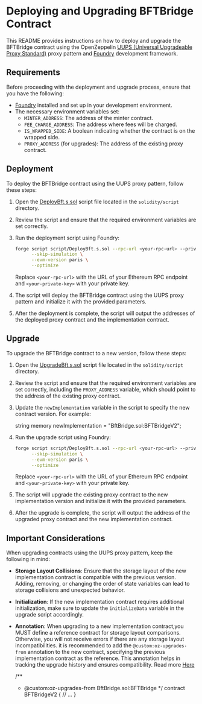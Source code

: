 # Deploying and Upgrading BFTBridge Contract

This README provides instructions on how to deploy and upgrade the BFTBridge contract using the OpenZeppelin [UUPS (Universal Upgradeable Proxy Standard)](https://docs.openzeppelin.com/upgrades-plugins/1.x/) proxy pattern and [Foundry](https://book.getfoundry.sh/) development framework.

## Requirements

Before proceeding with the deployment and upgrade process, ensure that you have the following:

- [Foundry](https://book.getfoundry.sh/getting-started/installation) installed and set up in your development environment.
- The necessary environment variables set:
  - `MINTER_ADDRESS`: The address of the minter contract.
  - `FEE_CHARGE_ADDRESS`: The address where fees will be charged.
  - `IS_WRAPPED_SIDE`: A boolean indicating whether the contract is on the wrapped side.
  - `PROXY_ADDRESS` (for upgrades): The address of the existing proxy contract.

## Deployment

To deploy the BFTBridge contract using the UUPS proxy pattern, follow these steps:

1. Open the [DeployBft.s.sol](solidity/script/DeployBft.s.sol) script file located in the `solidity/script` directory.

2. Review the script and ensure that the required environment variables are set correctly.

3. Run the deployment script using Foundry:

   ```bash
   forge script script/DeployBft.s.sol --rpc-url <your-rpc-url> --private-key <your-private-key> --broadcast \
         --skip-simulation \
         --evm-version paris \
         --optimize
   ```

   Replace `<your-rpc-url>` with the URL of your Ethereum RPC endpoint and `<your-private-key>` with your private key.

4. The script will deploy the BFTBridge contract using the UUPS proxy pattern and initialize it with the provided parameters.

5. After the deployment is complete, the script will output the addresses of the deployed proxy contract and the implementation contract.

## Upgrade

To upgrade the BFTBridge contract to a new version, follow these steps:

1. Open the [UpgradeBft.s.sol](solidity/script/UpgradeBft.s.sol) script file located in the `solidity/script` directory.

2. Review the script and ensure that the required environment variables are set correctly, including the `PROXY_ADDRESS` variable, which should point to the address of the existing proxy contract.

3. Update the `newImplementation` variable in the script to specify the new contract version. For example:

   string memory newImplementation = "BftBridge.sol:BFTBridgeV2";

4. Run the upgrade script using Foundry:

   ```bash
   forge script script/DeployBft.s.sol --rpc-url <your-rpc-url> --private-key <your-private-key> --broadcast \
         --skip-simulation \
         --evm-version paris \
         --optimize
   ```

   Replace `<your-rpc-url>` with the URL of your Ethereum RPC endpoint and `<your-private-key>` with your private key.

5. The script will upgrade the existing proxy contract to the new implementation version and initialize it with the provided parameters.

6. After the upgrade is complete, the script will output the address of the upgraded proxy contract and the new implementation contract.

## Important Considerations

When upgrading contracts using the UUPS proxy pattern, keep the following in mind:

- **Storage Layout Collisions**: Ensure that the storage layout of the new implementation contract is compatible with the previous version. Adding, removing, or changing the order of state variables can lead to storage collisions and unexpected behavior.

- **Initialization**: If the new implementation contract requires additional initialization, make sure to update the `initializeData` variable in the upgrade script accordingly.

- **Annotation**: When upgrading to a new implementation contract,you MUST define a reference contract for storage layout comparisons. Otherwise, you will not receive errors if there are any storage layout incompatibilities.  it is recommended to add the `@custom:oz-upgrades-from` annotation to the new contract, specifying the previous implementation contract as the reference. This annotation helps in tracking the upgrade history and ensures compatibility. Read more [Here](https://docs.openzeppelin.com/upgrades-plugins/1.x/api-core#define-reference-contracts)

  /\*\*

  - @custom:oz-upgrades-from BftBridge.sol:BFTBridge
    \*/
    contract BFTBridgeV2 {
    // ...
    }
